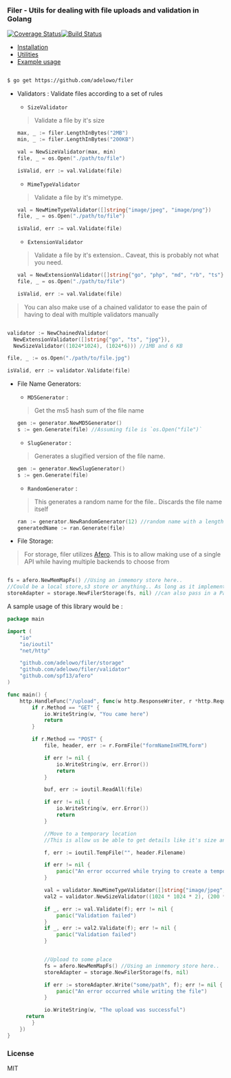 
### Filer - Utils for dealing with file uploads and validation in Golang

[![Coverage Status](https://coveralls.io/repos/github/adelowo/filer/badge.svg)](https://coveralls.io/github/adelowo/filer)[![Build Status](https://img.shields.io/travis/adelowo/filer/master.svg?style=flat-square)](https://travis-ci.org/adelowo/filer.svg?branch=master)

- [Installation](#install)
- [Utilities](#utils)
- [Example usage](#usage)

<div id="install"> </div>

```bash

$ go get https://github.com/adelowo/filer

```

<div id="utils"> </div>

- Validators : Validate files according to a set of rules

  - `SizeValidator`

  > Validate a file by it's size

  ```go
  max, _ := filer.LengthInBytes("2MB")
  min, _ := filer.LengthInBytes("200KB")

  val = NewSizeValidator(max, min)
  file, _ = os.Open("./path/to/file")

  isValid, err := val.Validate(file)
  ```

  - `MimeTypeValidator`

  > Validate a file by it's mimetype.

  ```go
  val = NewMimeTypeValidator([]string{"image/jpeg", "image/png"})
  file, _ = os.Open("./path/to/file")

  isValid, err := val.Validate(file)
  ```

  - `ExtensionValidator`

  > Validate a file by it's extension.. Caveat, this is probably not what you need.

  ```go
  val = NewExtensionValidator([]string{"go", "php", "md", "rb", "ts"})
  file, _ = os.Open("./path/to/file")

  isValid, err := val.Validate(file)
  ```

> You can also make use of a chained validator to ease the pain of having to deal with multiple validators manually

```go

validator := NewChainedValidator(
  NewExtensionValidator([]string{"go", "ts", "jpg"}),
  NewSizeValidator((1024*1024), (1024*6))) //1MB and 6 KB

file, _ := os.Open("./path/to/file.jpg")

isValid, err := validator.Validate(file)

```

- File Name Generators:

  - `MD5Generator` :
  > Get the ms5 hash sum of the file name

  ```go
  gen := generator.NewMD5Generator()
  s := gen.Generate(file) //Assuming file is `os.Open("file")`
  ```

  - `SlugGenerator` :

  > Generates a slugified version of the file name.

  ```go
  gen := generator.NewSlugGenerator()
  s := gen.Generate(file)
  ```

  - `RandomGenerator` :

  > This generates a random name for the file.. Discards the file name itself

  ```go
  ran := generator.NewRandomGenerator(12) //random name with a length of 12
  generatedName := ran.Generate(file)
  ```

- File Storage:
 > For storage, filer utilizes [Afero][afero]. This is to allow making use of a single API while having multiple backends to choose from

 ```go

 fs = afero.NewMemMapFs() //Using an inmemory store here..
 //Could be a local store,s3 store or anything.. As long as it implements `afero.Fs`
 storeAdapter = storage.NewFilerStorage(fs, nil) //can also pass in a PathFunc instead of nil

 ```

<div id="usage"> </div>

A sample usage of this library would be :

```go
package main

import (
	"io"
	"io/ioutil"
	"net/http"

	"github.com/adelowo/filer/storage"
	"github.com/adelowo/filer/validator"
	"github.com/spf13/afero"
)

func main() {
	http.HandleFunc("/upload", func(w http.ResponseWriter, r *http.Request) {
		if r.Method == "GET" {
			io.WriteString(w, "You came here")
			return
		}

		if r.Method == "POST" {
			file, header, err := r.FormFile("formNameInHTMLform")

			if err != nil {
				io.WriteString(w, err.Error())
				return
			}

			buf, err := ioutil.ReadAll(file)

			if err != nil {
				io.WriteString(w, err.Error())
				return
			}

			//Move to a temporary location
			//This is allow us be able to get details like it's size and others

			f, err := ioutil.TempFile("", header.Filename)

			if err != nil {
				panic("An error occurred while trying to create a temporary file")
			}

			val = validator.NewMimeTypeValidator([]string{"image/jpeg", "image/png"})
			val2 = validator.NewSizeValidator((1024 * 1024 * 2), (200 * 1024)) //2MB(maxSize) and 200KB(minSize)

			if _, err := val.Validate(f); err != nil {
				panic("Validation failed")
			}
			if _, err := val2.Validate(f); err != nil {
				panic("Validation failed")
			}


			//Upload to some place
			fs = afero.NewMemMapFs() //Using an inmemory store here..
			storeAdapter = storage.NewFilerStorage(fs, nil)

			if err := storeAdapter.Write("some/path", f); err != nil {
				panic("An error occurred while writing the file")
			}

			io.WriteString(w, "The upload was successful")
      return
		}
	})
}

```

### License
MIT

[afero]: https://github.com/spf13/afero
